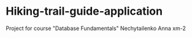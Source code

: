 # Hiking-trail-guide-application
Project for course "Database Fundamentals" Nechytailenko Anna xm-2
